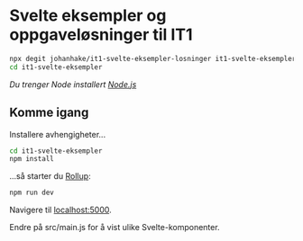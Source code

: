 # Svelte eksempler og oppgaveløsninger til IT1


```bash
npx degit johanhake/it1-svelte-eksempler-losninger it1-svelte-eksempler
cd it1-svelte-eksempler
```

*Du trenger Node installert [Node.js](https://nodejs.org)*


## Komme igang

Installere avhengigheter...

```bash
cd it1-svelte-eksempler
npm install
```

...så starter du [Rollup](https://rollupjs.org):

```bash
npm run dev
```

Navigere til [localhost:5000](http://localhost:5000).

Endre på src/main.js for å vist ulike Svelte-komponenter.